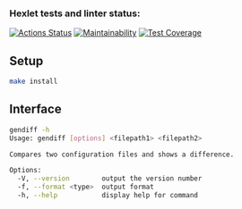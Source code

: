 ### Hexlet tests and linter status:
[![Actions Status](https://github.com/petrishindmitry1997/qa-auto-engineer-javascript-project-87/actions/workflows/hexlet-check.yml/badge.svg)](https://github.com/petrishindmitry1997/qa-auto-engineer-javascript-project-87/actions)
[![Maintainability](https://api.codeclimate.com/v1/badges/284108ed6a7c3f2a44e4/maintainability)](https://codeclimate.com/github/petrishindmitry1997/qa-auto-engineer-javascript-project-87/maintainability)
[![Test Coverage](https://api.codeclimate.com/v1/badges/284108ed6a7c3f2a44e4/test_coverage)](https://codeclimate.com/github/petrishindmitry1997/qa-auto-engineer-javascript-project-87/test_coverage)

## Setup

```sh
make install
```


## Interface

```bash
gendiff -h
Usage: gendiff [options] <filepath1> <filepath2>

Compares two configuration files and shows a difference.

Options:
  -V, --version        output the version number
  -f, --format <type>  output format
  -h, --help           display help for command